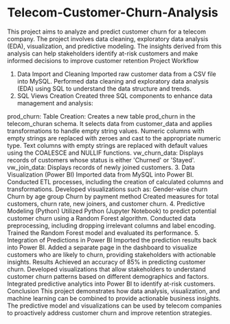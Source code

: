 # Telecom-Customer-Churn-Analysis
This project aims to analyze and predict customer churn for a telecom company. The project involves data cleaning, exploratory data analysis (EDA), visualization, and predictive modeling. The insights derived from this analysis can help stakeholders identify at-risk customers and make informed decisions to improve customer retention
Project Workflow
1. Data Import and Cleaning
Imported raw customer data from a CSV file into MySQL.
Performed data cleaning and exploratory data analysis (EDA) using SQL to understand the data structure and trends.
2. SQL Views Creation
Created three SQL components to enhance data management and analysis:

prod_churn: Table Creation: Creates a new table prod_churn in the telecom_churan schema. It selects data from customer_data and applies transformations to handle empty string values. Numeric columns with empty strings are replaced with zeroes and cast to the appropriate numeric type. Text columns with empty strings are replaced with default values using the COALESCE and NULLIF functions.
vw_churn_data: Displays records of customers whose status is either 'Churned' or 'Stayed'.
vw_join_data: Displays records of newly joined customers.
3. Data Visualization (Power BI)
Imported data from MySQL into Power BI.
Conducted ETL processes, including the creation of calculated columns and transformations.
Developed visualizations such as:
Gender-wise churn
Churn by age group
Churn by payment method
Created measures for total customers, churn rate, new joiners, and customer churn.
4. Predictive Modeling (Python)
Utilized Python (Jupyter Notebook) to predict potential customer churn using a Random Forest algorithm.
Conducted data preprocessing, including dropping irrelevant columns and label encoding.
Trained the Random Forest model and evaluated its performance.
5. Integration of Predictions in Power BI
Imported the prediction results back into Power BI.
Added a separate page in the dashboard to visualize customers who are likely to churn, providing stakeholders with actionable insights.
Results
Achieved an accuracy of 85% in predicting customer churn.
Developed visualizations that allow stakeholders to understand customer churn patterns based on different demographics and factors.
Integrated predictive analytics into Power BI to identify at-risk customers.
Conclusion
This project demonstrates how data analysis, visualization, and machine learning can be combined to provide actionable business insights. The predictive model and visualizations can be used by telecom companies to proactively address customer churn and improve retention strategies.
